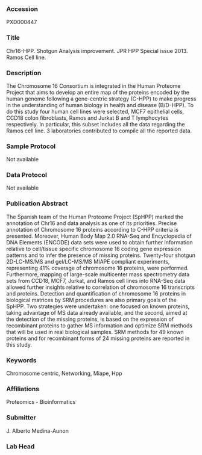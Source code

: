 ### Accession
PXD000447

### Title
Chr16-HPP. Shotgun Analysis improvement. JPR HPP Special issue 2013. Ramos Cell line.

### Description
The Chromosome 16 Consortium is integrated in the Human Proteome Project that aims to develop an entire map of the proteins encoded by the human genome following a gene-centric strategy (C-HPP) to make progress in the understanding of human biology in health and disease (B/D-HPP). To do this study four human cell lines were selected, MCF7 epithelial cells, CCD18 colon fibroblasts, Ramos and Jurkat B and T lymphocytes respectively. In particular, this subset includes all the data regarding the Ramos cell line. 3 laboratories contributed to compile all the reported data.

### Sample Protocol
Not available

### Data Protocol
Not available

### Publication Abstract
The Spanish team of the Human Proteome Project (SpHPP) marked the annotation of Chr16 and data analysis as one of its priorities. Precise annotation of Chromosome 16 proteins according to C-HPP criteria is presented. Moreover, Human Body Map 2.0 RNA-Seq and Encyclopedia of DNA Elements (ENCODE) data sets were used to obtain further information relative to cell/tissue specific chromosome 16 coding gene expression patterns and to infer the presence of missing proteins. Twenty-four shotgun 2D-LC-MS/MS and gel/LC-MS/MS MIAPE compliant experiments, representing 41% coverage of chromosome 16 proteins, were performed. Furthermore, mapping of large-scale multicenter mass spectrometry data sets from CCD18, MCF7, Jurkat, and Ramos cell lines into RNA-Seq data allowed further insights relative to correlation of chromosome 16 transcripts and proteins. Detection and quantification of chromosome 16 proteins in biological matrices by SRM procedures are also primary goals of the SpHPP. Two strategies were undertaken: one focused on known proteins, taking advantage of MS data already available, and the second, aimed at the detection of the missing proteins, is based on the expression of recombinant proteins to gather MS information and optimize SRM methods that will be used in real biological samples. SRM methods for 49 known proteins and for recombinant forms of 24 missing proteins are reported in this study.

### Keywords
Chromosome centric, Networking, Miape, Hpp

### Affiliations
Proteomics - Bioinformatics

### Submitter
J. Alberto Medina-Aunon

### Lab Head



